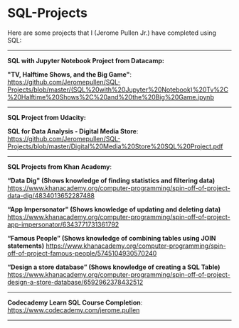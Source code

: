 # SQL-Projects

Here are some projects that I (Jerome Pullen Jr.) have completed using SQL:
_________________________________________

<b>SQL with Jupyter Notebook Project from Datacamp: 

"TV, Halftime Shows, and the Big Game"</b>:
https://github.com/Jeromepullen/SQL-Projects/blob/master/(SQL%20with%20Jupyter%20Notebook)%20Tv%2C%20Halftime%20Shows%2C%20and%20the%20Big%20Game.ipynb

_________________________________________

<b>SQL Project from Udacity:

SQL for Data Analysis - Digital Media Store</b>:
https://github.com/Jeromepullen/SQL-Projects/blob/master/Digital%20Media%20Store%20SQL%20Project.pdf

_________________________________________

<b>SQL Projects from Khan Academy</b>:

<b>“Data Dig" (Shows knowledge of finding statistics and filtering data)</b>
https://www.khanacademy.org/computer-programming/spin-off-of-project-data-dig/4834013652287488

<b>“App Impersonator" (Shows knowledge of updating and deleting data)</b>
https://www.khanacademy.org/computer-programming/spin-off-of-project-app-impersonator/6343771731361792

<b>“Famous People” (Shows knowledge of combining tables using JOIN statements)</b>
https://www.khanacademy.org/computer-programming/spin-off-of-project-famous-people/5745104930570240

<b>“Design a store database” (Shows knowledge of creating a SQL Table)</b>
https://www.khanacademy.org/computer-programming/spin-off-of-project-design-a-store-database/6592962378432512

_________________________________________

<b>Codecademy Learn SQL Course Completion</b>:
https://www.codecademy.com/jerome.pullen

________________________________________
